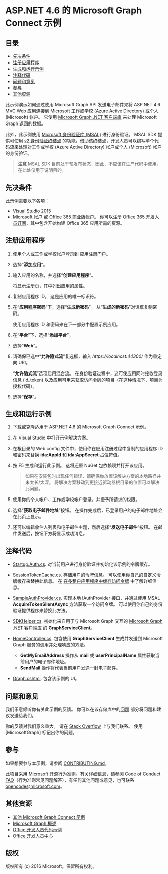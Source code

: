 # ASP.NET 4.6 的 Microsoft Graph Connect 示例

## 目录

* [先决条件](#先决条件)
* [注册应用程序](#注册应用程序)
* [生成和运行示例](#生成和运行示例)
* [注释代码](#注释代码)
* [问题和意见](#问题和意见)
* [参与](#参与)
* [其他资源](#其他资源)

此示例演示如何通过使用 Microsoft Graph API 发送电子邮件来将 ASP.NET 4.6 MVC Web 应用连接到 Microsoft 工作或学校 (Azure Active Directory) 或个人 (Microsoft) 帐户。 它使用 [Microsoft Graph .NET 客户端库](https://github.com/microsoftgraph/msgraph-sdk-dotnet) 来处理 Microsoft Graph 返回的数据。 

此外，此示例使用 [Microsoft 身份验证库 (MSAL)](https://www.nuget.org/packages/Microsoft.Identity.Client/) 进行身份验证。 MSAL SDK 提供可使用 [v2 身份验证终结点](https://azure.microsoft.com/en-us/documentation/articles/active-directory-appmodel-v2-overview) 的功能，借助该终结点，开发人员可以编写单个代码流来处理对工作或学校 (Azure Active Directory) 帐户或个人 (Microsoft) 帐户的身份验证。

 > **注意** MSAL SDK 目前处于预发布状态，因此，不应该在生产代码中使用。 在此处仅用于说明目的。

## 先决条件

此示例需要以下各项：  

  * [Visual Studio 2015](https://www.visualstudio.com/en-us/downloads) 
  * [Microsoft 帐户](https://www.outlook.com) 或 [Office 365 商业版帐户](https://msdn.microsoft.com/en-us/office/office365/howto/setup-development-environment#bk_Office365Account)。 你可以注册 [Office 365 开发人员订阅](https://msdn.microsoft.com/en-us/office/office365/howto/setup-development-environment#bk_Office365Account)，其中包含开始构建 Office 365 应用所需的资源。

## 注册应用程序

1. 使用个人或工作或学校帐户登录到 [应用注册门户](https://apps.dev.microsoft.com/)。

2. 选择“**添加应用**”。

3. 输入应用的名称，并选择“**创建应用程序**”。 
    
   将显示注册页，其中列出应用的属性。

4. 复制应用程序 ID。 这是应用的唯一标识符。 

5. 在“**应用程序密码**”下，选择“**生成新密码**”。 从“**生成的新密码**”对话框复制密码。

   使用应用程序 ID 和密码来在下一部分中配置示例应用。 

6. 在“**平台**”下，选择“**添加平台**”。

7. 选择“**Web**”。

8. 请确保已选中“**允许隐式流**”复选框，输入 *https://localhost:44300/* 作为重定向 URI。 

   “**允许隐式流**”选项启用混合流。 在身份验证过程中，这可使应用同时接收登录信息 (id_token) 以及应用可用来获取访问令牌的项目（在这种情况下，项目为授权代码）。

9. 选择“**保存**”。

## 生成和运行示例

1. 下载或克隆适用于 ASP.NET 4.6 的 Microsoft Graph Connect 示例。

2. 在 Visual Studio 中打开示例解决方案。

3. 在根目录的 Web.config 文件中，使用你在应用注册过程中复制的应用程序 ID 和密码来替换 **ida:AppId** 和 **ida:AppSecret** 占位符值。

4. 按 F5 生成和运行此示例。 这将还原 NuGet 包依赖项并打开该应用。

   >如果在安装包时出现任何错误，请确保你放置该解决方案的本地路径并未太长/太深。 将解决方案移动到更接近驱动器根目录的位置可以解决此问题。

5. 使用你的个人帐户、工作或学校帐户登录，并授予所请求的权限。

6. 选择“**获取电子邮件地址**”按钮。 在操作完成后，已登录用户的电子邮件地址会在此页上显示。

7. 还可以编辑收件人列表和电子邮件主题，然后选择“**发送电子邮件**”按钮。 在邮件发送后，按钮下方将显示成功消息。

## 注释代码

- [Startup.Auth.cs](/Microsoft%20Graph%20SDK%20ASPNET%20Connect/Microsoft%20Graph%20SDK%20ASPNET%20Connect/App_Start/Startup.Auth.cs). 对当前用户进行身份验证并初始化该示例的令牌缓存。

- [SessionTokenCache.cs](/Microsoft%20Graph%20SDK%20ASPNET%20Connect/Microsoft%20Graph%20SDK%20ASPNET%20Connect/TokenStorage/SessionTokenCache.cs). 存储用户的令牌信息。 可以使用你自己的自定义令牌缓存来替换此信息。 在 [在多租户应用程序中缓存访问令牌](https://azure.microsoft.com/en-us/documentation/articles/guidance-multitenant-identity-token-cache/) 中了解详细信息。

- [SampleAuthProvider.cs](/Microsoft%20Graph%20SDK%20ASPNET%20Connect/Microsoft%20Graph%20SDK%20ASPNET%20Connect/Helpers/SampleAuthProvider.cs). 实现本地 IAuthProvider 接口，并通过使用 MSAL **AcquireTokenSilentAsync** 方法获取一个访问令牌。 可以使用你自己的身份验证提供程序来替换此方法。 

- [SDKHelper.cs](/Microsoft%20Graph%20SDK%20ASPNET%20Connect/Microsoft%20Graph%20SDK%20ASPNET%20Connect/Helpers/SDKHelper.cs). 初始化来自用于与 Microsoft Graph 交互的 [Microsoft Graph .NET 客户端库](https://github.com/microsoftgraph/msgraph-sdk-dotnet) 的 **GraphServiceClient**。

- [HomeController.cs](/Microsoft%20Graph%20SDK%20ASPNET%20Connect/Microsoft%20Graph%20SDK%20ASPNET%20Connect/Controllers/HomeController.cs). 包含使用 **GraphServiceClient** 生成并发送到 Microsoft Graph 服务的调用并处理响应的方法。
   - **GetMyEmailAddress** 操作从 **mail** 或 **userPrincipalName** 属性获取当前用户的电子邮件地址。
   - **SendMail** 操作将代表当前用户发送一封电子邮件。

- [Graph.cshtml](/Microsoft%20Graph%20SDK%20ASPNET%20Connect/Microsoft%20Graph%20SDK%20ASPNET%20Connect/Views/Home/Graph.cshtml). 包含该示例的 UI。 

## 问题和意见

我们乐意倾听你有关此示例的反馈。 你可以在该存储库中的[问题](https://github.com/microsoftgraph/aspnet-connect-sample/issues) 部分将问题和建议发送给我们。

你的反馈对我们意义重大。 请在 [Stack Overflow](http://stackoverflow.com/questions/tagged/microsoftgraph) 上与我们联系。 使用 [MicrosoftGraph] 标记出你的问题。

## 参与 ##

如果想要参与本示例，请参阅 [CONTRIBUTING.md](CONTRIBUTING.md)。

此项目采用 [Microsoft 开源行为准则](https://opensource.microsoft.com/codeofconduct/)。有关详细信息，请参阅 [Code of Conduct FAQ](https://opensource.microsoft.com/codeofconduct/faq/)（行为准则常见问题解答），有任何其他问题或意见，也可联系 [opencode@microsoft.com](mailto:opencode@microsoft.com)。

## 其他资源

- [其他 Microsoft Graph Connect 示例](https://github.com/MicrosoftGraph?utf8=%E2%9C%93&query=-Connect)
- [Microsoft Graph 概述](http://graph.microsoft.io)
- [Office 开发人员代码示例](http://dev.office.com/code-samples)
- [Office 开发人员中心](http://dev.office.com/)

## 版权
版权所有 (c) 2016 Microsoft。保留所有权利。



